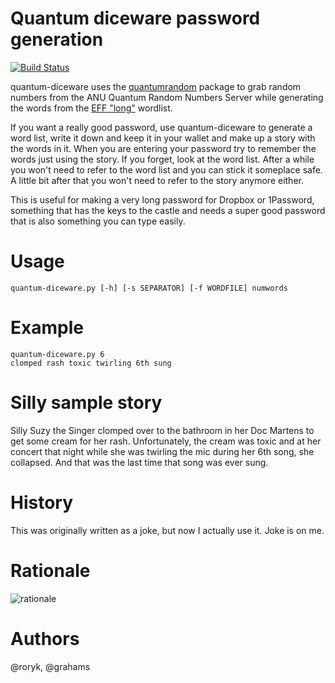 Quantum diceware password generation
========================================================================
[![Build Status](https://secure.travis-ci.org/roryk/quantum-diceware.svg)](http://travis-ci.org/roryk/quantum-diceware)

quantum-diceware uses the
[quantumrandom](https://github.com/lmacken/quantumrandom) package to grab random
numbers from the ANU Quantum Random Numbers Server while generating the words
from the [EFF "long"](https://www.eff.org/deeplinks/2016/07/new-wordlists-random-passphrases) wordlist.

If you want a really good password, use quantum-diceware to generate a word list, write
it down and keep it in your wallet and make up a story with the words in it. When
you are entering your password try to remember the words just using the story.
If you forget, look at the
word list. After a while you won't need to refer to the word list and you can stick it
someplace safe. A little bit after that you won't need to refer to the story anymore either.

This is useful for making a very long password for Dropbox or 1Password, something that
has the keys to the castle and needs a super good password that is also something you can
type easily.

Usage
=====
    quantum-diceware.py [-h] [-s SEPARATOR] [-f WORDFILE] numwords

Example
=======
    quantum-diceware.py 6
    clomped rash toxic twirling 6th sung

Silly sample story
============
Silly Suzy the Singer clomped over to the bathroom in her Doc Martens to get some cream for her rash.
Unfortunately, the cream was toxic and at her concert that night while she was twirling the
mic during her 6th song, she collapsed. And that was the last time that song was ever sung.

History
=======
This was originally written as a joke, but now I actually use it. Joke is on me.

Rationale
=========
![rationale](http://imgs.xkcd.com/comics/password_strength.png)

Authors
=======
@roryk, @grahams
